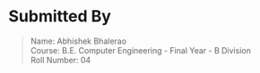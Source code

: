 # Submitted By
>Name: Abhishek Bhalerao<br>
>Course: B.E. Computer Engineering - Final Year - B Division<br>
>Roll Number: 04<br>
